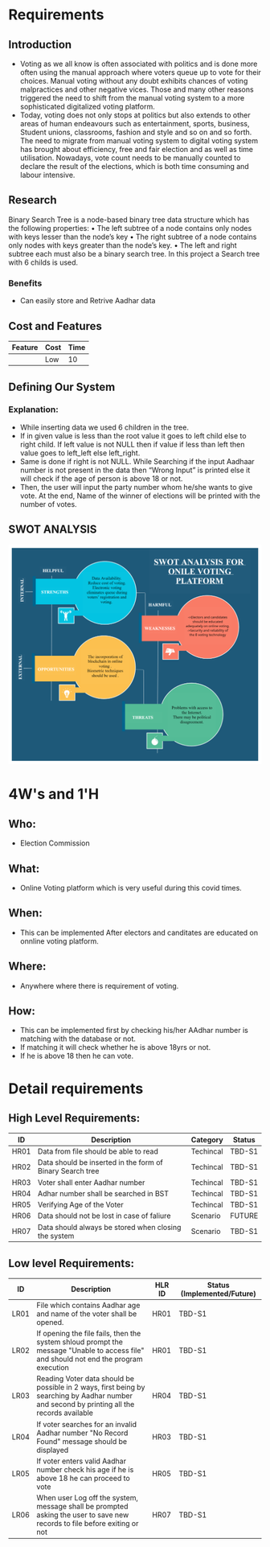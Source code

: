 # Requirements
## Introduction
* Voting as we all know is often associated with politics and is done more often using the manual approach where voters queue up to vote for their choices. Manual voting without any doubt exhibits chances of voting malpractices and other negative vices. Those and many other reasons triggered the need to shift from the manual voting system to a more sophisticated digitalized voting platform. 
* Today, voting does not only stops at politics but also extends to other areas of human endeavours such as entertainment, sports, business, Student unions, classrooms, fashion and style and so on and so forth. The need to migrate from manual voting system to digital voting system has brought about efficiency, free and fair election and as well as time utilisation. Nowadays, vote count needs to be manually counted to declare the result of the elections, which is both time consuming and labour intensive. 

## Research
Binary Search Tree is a node-based binary tree data structure which has the following properties: 
• The left subtree of a node contains only nodes with keys lesser than the node’s key 
• The right subtree of a node contains only nodes with keys greater than the node’s key. 
• The left and right subtree each must also be a binary search tree. In this project a Search tree with 6 childs is used. 


### Benefits
* Can easily store and Retrive Aadhar data 
## Cost and Features
Feature | Cost | Time
| ----- | ----- | ----- |
|       |   Low | 10    |


## Defining Our System
### Explanation:
* While inserting data we used 6 children in the tree. 
* If in given value is less than the root value it goes to left child else to right   child. If left value is not NULL then if value if less than left then value goes to left_left else left_right.
* Same is done if right is not NULL. While Searching if the input Aadhaar number is not present in the data then “Wrong Input” is printed else it will check if the age of person is above 18 or not. 
* Then, the user will input the party number whom he/she wants to give vote. At the end, Name of the winner of elections will be printed with the number of votes.
 


## SWOT ANALYSIS
![SWOT Analysis](https://github.com/PothuNikhil/255906_Online_Voting/blob/main/1_Requirement/SWOT.png)

# 4W&#39;s and 1&#39;H

## Who:
* Election Commission 

## What:
* Online Voting platform which is very useful during this covid times.

## When:
* This can be implemented After electors and canditates are educated on onnline voting platform.

## Where:
* Anywhere where there is requirement of voting.

## How:
* This can be implemented first by checking his/her AAdhar number is matching with the database or not.
* If matching it will check whether he is above 18yrs or not.
* If he is above 18 then he can vote.

# Detail requirements
## High Level Requirements: 
| ID | Description | Category | Status | 
| ----- | ----- | ------- | ---------|
| HR01 | Data from file should be able to read | Techincal | TBD-S1 | 
| HR02 | Data should be inserted in the form of Binary Search tree| Techincal | TBD-S1 |
| HR03 | Voter shall enter Aadhar number  | Techincal | TBD-S1 |
| HR04 | Adhar number shall be searched in BST | Techincal | TBD-S1 |
| HR05 | Verifying Age of the Voter | Techincal | TBD-S1 |
| HR06 | Data should not be lost in case of faliure | Scenario | FUTURE |
| HR07 | Data should always be stored when closing the system | Scenario | TBD-S1 |
##  Low level Requirements:
 
| ID | Description | HLR ID | Status (Implemented/Future) |
| ------ | --------- | ------ | ----- |
| LR01 | File which contains Aadhar age and name of the voter shall be opened. | HR01 | TBD-S1 |
| LR02 | If opening the file fails, then the system shloud prompt the message "Unable to access file" and should not end the program execution | HR01 | TBD-S1 |
| LR03 | Reading Voter data should be possible in 2 ways, first being by searching by Aadhar number and second by printing all the records available | HR04 | TBD-S1 |
| LR04 | If voter searches for an invalid Aadhar number "No Record Found" message should be displayed | HR03 | TBD-S1 |
| LR05 | If voter enters valid Aadhar number check his age if he is above 18 he can proceed to vote | HR05 | TBD-S1 |
| LR06 | When user Log off the system, message shall be prompted asking the user to save new records to file before exiting or not | HR07 | TBD-S1 |
